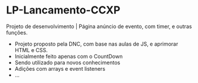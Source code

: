 # LP-Lancamento-CCXP
Projeto de desenvolvimento | Página anúncio de evento, com timer, e outras funções. 

- Projeto proposto pela DNC, com base nas aulas de JS, e aprimorar HTML e CSS.
- Inicialmente feito apenas com o CountDown
- Sendo utilizado para novos conhecimentos
- Adições com arrays e event listeners
- ...
